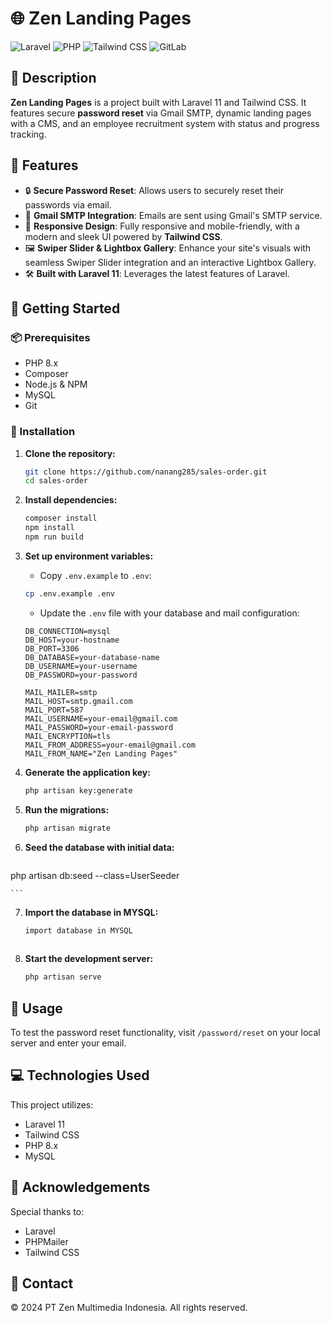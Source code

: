 # 🌐 Zen Landing Pages

![Laravel](https://img.shields.io/badge/Laravel-11.x-red.svg?style=for-the-badge&logo=laravel)
![PHP](https://img.shields.io/badge/PHP-8.x-blue.svg?style=for-the-badge&logo=php)
![Tailwind CSS](https://img.shields.io/badge/Tailwind_CSS-3.x-38B2AC.svg?style=for-the-badge&logo=tailwindcss)
![GitLab](https://img.shields.io/badge/GitLab-CI/CD-orange.svg?style=for-the-badge&logo=gitlab)

## 📜 Description

**Zen Landing Pages** is a project built with Laravel 11 and Tailwind CSS. It features secure **password reset** via Gmail SMTP, dynamic landing pages with a CMS, and an employee recruitment system with status and progress tracking.

## 🎨 Features

-   🔒 **Secure Password Reset**: Allows users to securely reset their passwords via email.
-   💌 **Gmail SMTP Integration**: Emails are sent using Gmail's SMTP service.
-   📱 **Responsive Design**: Fully responsive and mobile-friendly, with a modern and sleek UI powered by **Tailwind CSS**.
-   🖼️ **Swiper Slider & Lightbox Gallery**: Enhance your site's visuals with seamless Swiper Slider integration and an interactive Lightbox Gallery.
-   🛠️ **Built with Laravel 11**: Leverages the latest features of Laravel.

## 🚀 Getting Started

### 📦 Prerequisites

-   PHP 8.x
-   Composer
-   Node.js & NPM
-   MySQL
-   Git

### 🔧 Installation

1.  **Clone the repository:**

    ```bash
    git clone https://github.com/nanang285/sales-order.git
    cd sales-order
    ```

2.  **Install dependencies:**

    ```bash
    composer install
    npm install
    npm run build
    ```

3.  **Set up environment variables:**

    -   Copy `.env.example` to `.env`:

    ```bash
    cp .env.example .env
    ```

    -   Update the `.env` file with your database and mail configuration:

    ```env
    DB_CONNECTION=mysql
    DB_HOST=your-hostname
    DB_PORT=3306
    DB_DATABASE=your-database-name
    DB_USERNAME=your-username
    DB_PASSWORD=your-password

    MAIL_MAILER=smtp
    MAIL_HOST=smtp.gmail.com
    MAIL_PORT=587
    MAIL_USERNAME=your-email@gmail.com
    MAIL_PASSWORD=your-email-password
    MAIL_ENCRYPTION=tls
    MAIL_FROM_ADDRESS=your-email@gmail.com
    MAIL_FROM_NAME="Zen Landing Pages"
    ```

4.  **Generate the application key:**

    ```bash
    php artisan key:generate
    ```

5.  **Run the migrations:**

    ```bash
    php artisan migrate
    ```

6.  **Seed the database with initial data:**

    ```bash
   php artisan db:seed --class=UserSeeder
   
    ```

7.  **Import the database in MYSQL:**

    ```bash
    import database in MYSQL
   
    ```

8.  **Start the development server:**

    ```bash
    php artisan serve
    ```

## 📝 Usage

To test the password reset functionality, visit `/password/reset` on your local server and enter your email.

## 💻 Technologies Used

This project utilizes:

-   Laravel 11
-   Tailwind CSS
-   PHP 8.x
-   MySQL

## 🎉 Acknowledgements

Special thanks to:

-   Laravel
-   PHPMailer
-   Tailwind CSS

## 📧 Contact

© 2024 PT Zen Multimedia Indonesia. All rights reserved.
